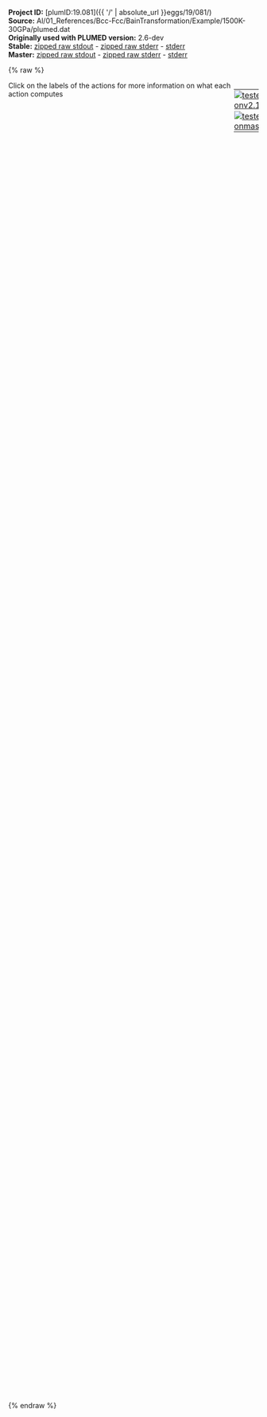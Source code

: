 **Project ID:** [plumID:19.081]({{ '/' | absolute_url }}eggs/19/081/)  
**Source:** Al/01_References/Bcc-Fcc/BainTransformation/Example/1500K-30GPa/plumed.dat  
**Originally used with PLUMED version:** 2.6-dev  
**Stable:** [zipped raw stdout](plumed.dat.plumed.stdout.txt.zip) - [zipped raw stderr](plumed.dat.plumed.stderr.txt.zip) - [stderr](plumed.dat.plumed.stderr)  
**Master:** [zipped raw stdout](plumed.dat.plumed_master.stdout.txt.zip) - [zipped raw stderr](plumed.dat.plumed_master.stderr.txt.zip) - [stderr](plumed.dat.plumed_master.stderr)  

{% raw %}
<div style="width: 100%; float:left">
<div style="width: 90%; float:left" id="value_details_data/Al/01_References/Bcc-Fcc/BainTransformation/Example/1500K-30GPa/plumed.dat"> Click on the labels of the actions for more information on what each action computes </div>
<div style="width: 10%; float:left"><table><tr><td style="padding:1px"><a href="plumed.dat.plumed.stderr"><img src="https://img.shields.io/badge/v2.10-passing-green.svg" alt="tested onv2.10" /></a></td></tr><tr><td style="padding:1px"><a href="plumed.dat.plumed_master.stderr"><img src="https://img.shields.io/badge/master-passing-green.svg" alt="tested onmaster" /></a></td></tr></table></div></div>
<pre style="width=97%;">
<span class="plumedtooltip" style="color:blue"># vim:ft=plumed<span class="right">Enables syntax highlighting for PLUMED files in vim. See <a href="https://www.plumed.org/doc-master/user-doc/html/_vim_syntax.html">here for more details. </a><i></i></span></span>
<br/><span class="plumedtooltip" style="color:green">RESTART<span class="right">Activate restart. <a href="https://www.plumed.org/doc-master/user-doc/html/_r_e_s_t_a_r_t.html" style="color:green">More details</a><i></i></span></span>
<br/><span style="display:none;" id="data/Al/01_References/Bcc-Fcc/BainTransformation/Example/1500K-30GPa/plumed.dat">The RESTART action with label <b></b> calculates something</span><b name="data/Al/01_References/Bcc-Fcc/BainTransformation/Example/1500K-30GPa/plumed.datenergy" onclick='showPath("data/Al/01_References/Bcc-Fcc/BainTransformation/Example/1500K-30GPa/plumed.dat","data/Al/01_References/Bcc-Fcc/BainTransformation/Example/1500K-30GPa/plumed.datenergy","data/Al/01_References/Bcc-Fcc/BainTransformation/Example/1500K-30GPa/plumed.datenergy","black")'>energy</b><span style="display:none;" id="data/Al/01_References/Bcc-Fcc/BainTransformation/Example/1500K-30GPa/plumed.datenergy">The ENERGY action with label <b>energy</b> calculates the following quantities:<table  align="center" frame="void" width="95%" cellpadding="5%"><tr><td width="5%"><b> Quantity </b>  </td><td width="5%"><b> Type </b>  </td><td><b> Description </b> </td></tr><tr><td width="5%">energy</td><td width="5%"><font color="black">scalar</font></td><td>the internal energy</td></tr></table></span>: <span class="plumedtooltip" style="color:green">ENERGY<span class="right">Calculate the total potential energy of the simulation box. <a href="https://www.plumed.org/doc-master/user-doc/html/_e_n_e_r_g_y.html" style="color:green">More details</a><i></i></span></span>
<br/><b name="data/Al/01_References/Bcc-Fcc/BainTransformation/Example/1500K-30GPa/plumed.datvol" onclick='showPath("data/Al/01_References/Bcc-Fcc/BainTransformation/Example/1500K-30GPa/plumed.dat","data/Al/01_References/Bcc-Fcc/BainTransformation/Example/1500K-30GPa/plumed.datvol","data/Al/01_References/Bcc-Fcc/BainTransformation/Example/1500K-30GPa/plumed.datvol","black")'>vol</b><span style="display:none;" id="data/Al/01_References/Bcc-Fcc/BainTransformation/Example/1500K-30GPa/plumed.datvol">The VOLUME action with label <b>vol</b> calculates the following quantities:<table  align="center" frame="void" width="95%" cellpadding="5%"><tr><td width="5%"><b> Quantity </b>  </td><td width="5%"><b> Type </b>  </td><td><b> Description </b> </td></tr><tr><td width="5%">vol</td><td width="5%"><font color="black">scalar</font></td><td>the volume of simulation box</td></tr></table></span>: <span class="plumedtooltip" style="color:green">VOLUME<span class="right">Calculate the volume of the simulation box. <a href="https://www.plumed.org/doc-master/user-doc/html/_v_o_l_u_m_e.html" style="color:green">More details</a><i></i></span></span>
<br/><b name="data/Al/01_References/Bcc-Fcc/BainTransformation/Example/1500K-30GPa/plumed.datcell" onclick='showPath("data/Al/01_References/Bcc-Fcc/BainTransformation/Example/1500K-30GPa/plumed.dat","data/Al/01_References/Bcc-Fcc/BainTransformation/Example/1500K-30GPa/plumed.datcell","data/Al/01_References/Bcc-Fcc/BainTransformation/Example/1500K-30GPa/plumed.datcell","black")'>cell</b><span style="display:none;" id="data/Al/01_References/Bcc-Fcc/BainTransformation/Example/1500K-30GPa/plumed.datcell">The CELL action with label <b>cell</b> calculates the following quantities:<table  align="center" frame="void" width="95%" cellpadding="5%"><tr><td width="5%"><b> Quantity </b>  </td><td width="5%"><b> Type </b>  </td><td><b> Description </b> </td></tr><tr><td width="5%">cell.ax</td><td width="5%"><font color="black">scalar</font></td><td>the ax component of the cell matrix</td></tr><tr><td width="5%">cell.ay</td><td width="5%"><font color="black">scalar</font></td><td>the ay component of the cell matrix</td></tr><tr><td width="5%">cell.az</td><td width="5%"><font color="black">scalar</font></td><td>the az component of the cell matrix</td></tr><tr><td width="5%">cell.bx</td><td width="5%"><font color="black">scalar</font></td><td>the bx component of the cell matrix</td></tr><tr><td width="5%">cell.by</td><td width="5%"><font color="black">scalar</font></td><td>the by component of the cell matrix</td></tr><tr><td width="5%">cell.bz</td><td width="5%"><font color="black">scalar</font></td><td>the bz component of the cell matrix</td></tr><tr><td width="5%">cell.cx</td><td width="5%"><font color="black">scalar</font></td><td>the cx component of the cell matrix</td></tr><tr><td width="5%">cell.cy</td><td width="5%"><font color="black">scalar</font></td><td>the cy component of the cell matrix</td></tr><tr><td width="5%">cell.cz</td><td width="5%"><font color="black">scalar</font></td><td>the cz component of the cell matrix</td></tr></table></span>: <span class="plumedtooltip" style="color:green">CELL<span class="right">Calculate the components of the simulation cell <a href="https://www.plumed.org/doc-master/user-doc/html/_c_e_l_l.html" style="color:green">More details</a><i></i></span></span>
<br/><b name="data/Al/01_References/Bcc-Fcc/BainTransformation/Example/1500K-30GPa/plumed.datlambda1" onclick='showPath("data/Al/01_References/Bcc-Fcc/BainTransformation/Example/1500K-30GPa/plumed.dat","data/Al/01_References/Bcc-Fcc/BainTransformation/Example/1500K-30GPa/plumed.datlambda1","data/Al/01_References/Bcc-Fcc/BainTransformation/Example/1500K-30GPa/plumed.datlambda1","black")'>lambda1</b><span style="display:none;" id="data/Al/01_References/Bcc-Fcc/BainTransformation/Example/1500K-30GPa/plumed.datlambda1">The MATHEVAL action with label <b>lambda1</b> calculates the following quantities:<table  align="center" frame="void" width="95%" cellpadding="5%"><tr><td width="5%"><b> Quantity </b>  </td><td width="5%"><b> Type </b>  </td><td><b> Description </b> </td></tr><tr><td width="5%">lambda1</td><td width="5%"><font color="black">scalar</font></td><td>an arbitrary function</td></tr></table></span>: <span class="plumedtooltip" style="color:green">MATHEVAL<span class="right">An alias to the CUSTOM function that can also be used to calaculate combinations of variables using a custom expression. <a href="https://www.plumed.org/doc-master/user-doc/html/_m_a_t_h_e_v_a_l.html" style="color:green">More details</a><i></i></span></span> <span class="plumedtooltip">ARG<span class="right">the values input to this function<i></i></span></span>=<b name="data/Al/01_References/Bcc-Fcc/BainTransformation/Example/1500K-30GPa/plumed.datcell">cell.cz</b> <span class="plumedtooltip">FUNC<span class="right">the function you wish to evaluate<i></i></span></span>=(x/4-0.378810046139)/(0.296244982844-0.378810046139) <span class="plumedtooltip">PERIODIC<span class="right">if the output of your function is periodic then you should specify the periodicity of the function<i></i></span></span>=NO
<b name="data/Al/01_References/Bcc-Fcc/BainTransformation/Example/1500K-30GPa/plumed.datlambda2" onclick='showPath("data/Al/01_References/Bcc-Fcc/BainTransformation/Example/1500K-30GPa/plumed.dat","data/Al/01_References/Bcc-Fcc/BainTransformation/Example/1500K-30GPa/plumed.datlambda2","data/Al/01_References/Bcc-Fcc/BainTransformation/Example/1500K-30GPa/plumed.datlambda2","black")'>lambda2</b><span style="display:none;" id="data/Al/01_References/Bcc-Fcc/BainTransformation/Example/1500K-30GPa/plumed.datlambda2">The MATHEVAL action with label <b>lambda2</b> calculates the following quantities:<table  align="center" frame="void" width="95%" cellpadding="5%"><tr><td width="5%"><b> Quantity </b>  </td><td width="5%"><b> Type </b>  </td><td><b> Description </b> </td></tr><tr><td width="5%">lambda2</td><td width="5%"><font color="black">scalar</font></td><td>an arbitrary function</td></tr></table></span>: <span class="plumedtooltip" style="color:green">MATHEVAL<span class="right">An alias to the CUSTOM function that can also be used to calaculate combinations of variables using a custom expression. <a href="https://www.plumed.org/doc-master/user-doc/html/_m_a_t_h_e_v_a_l.html" style="color:green">More details</a><i></i></span></span> <span class="plumedtooltip">ARG<span class="right">the values input to this function<i></i></span></span>=<b name="data/Al/01_References/Bcc-Fcc/BainTransformation/Example/1500K-30GPa/plumed.datcell">cell.ax</b> <span class="plumedtooltip">FUNC<span class="right">the function you wish to evaluate<i></i></span></span>=(x/4-0.378810046139)/(sqrt(2)*0.296244982844-0.378810046139) <span class="plumedtooltip">PERIODIC<span class="right">if the output of your function is periodic then you should specify the periodicity of the function<i></i></span></span>=NO

<b name="data/Al/01_References/Bcc-Fcc/BainTransformation/Example/1500K-30GPa/plumed.datdiff" onclick='showPath("data/Al/01_References/Bcc-Fcc/BainTransformation/Example/1500K-30GPa/plumed.dat","data/Al/01_References/Bcc-Fcc/BainTransformation/Example/1500K-30GPa/plumed.datdiff","data/Al/01_References/Bcc-Fcc/BainTransformation/Example/1500K-30GPa/plumed.datdiff","black")'>diff</b><span style="display:none;" id="data/Al/01_References/Bcc-Fcc/BainTransformation/Example/1500K-30GPa/plumed.datdiff">The MATHEVAL action with label <b>diff</b> calculates the following quantities:<table  align="center" frame="void" width="95%" cellpadding="5%"><tr><td width="5%"><b> Quantity </b>  </td><td width="5%"><b> Type </b>  </td><td><b> Description </b> </td></tr><tr><td width="5%">diff</td><td width="5%"><font color="black">scalar</font></td><td>an arbitrary function</td></tr></table></span>: <span class="plumedtooltip" style="color:green">MATHEVAL<span class="right">An alias to the CUSTOM function that can also be used to calaculate combinations of variables using a custom expression. <a href="https://www.plumed.org/doc-master/user-doc/html/_m_a_t_h_e_v_a_l.html" style="color:green">More details</a><i></i></span></span> <span class="plumedtooltip">ARG<span class="right">the values input to this function<i></i></span></span>=<b name="data/Al/01_References/Bcc-Fcc/BainTransformation/Example/1500K-30GPa/plumed.datlambda1">lambda1</b>,<b name="data/Al/01_References/Bcc-Fcc/BainTransformation/Example/1500K-30GPa/plumed.datlambda2">lambda2</b> <span class="plumedtooltip">FUNC<span class="right">the function you wish to evaluate<i></i></span></span>=(x-y)*(x-y) <span class="plumedtooltip">PERIODIC<span class="right">if the output of your function is periodic then you should specify the periodicity of the function<i></i></span></span>=NO

<span style="color:blue" class="comment"># Construct a bias potential using VES</span>
<span style="color:blue" class="comment">#</span>
<span style="color:blue" class="comment"># Basis functions</span>
<br/><b name="data/Al/01_References/Bcc-Fcc/BainTransformation/Example/1500K-30GPa/plumed.datbf1" onclick='showPath("data/Al/01_References/Bcc-Fcc/BainTransformation/Example/1500K-30GPa/plumed.dat","data/Al/01_References/Bcc-Fcc/BainTransformation/Example/1500K-30GPa/plumed.datbf1","data/Al/01_References/Bcc-Fcc/BainTransformation/Example/1500K-30GPa/plumed.datbf1","brown")'>bf1</b>: <span class="plumedtooltip" style="color:green">BF_LEGENDRE<span class="right">Legendre polynomials basis functions. <a href="https://www.plumed.org/doc-master/user-doc/html/_b_f__l_e_g_e_n_d_r_e.html" style="color:green">More details</a><i></i></span></span> <span class="plumedtooltip">ORDER<span class="right">The order of the basis function expansion<i></i></span></span>=20 <span class="plumedtooltip">MINIMUM<span class="right">The minimum of the interval on which the basis functions are defined<i></i></span></span>=-0.5 <span class="plumedtooltip">MAXIMUM<span class="right">The maximum of the interval on which the basis functions are defined<i></i></span></span>=1.5

<span style="color:blue" class="comment"># Target distribution</span>
<span style="display:none;" id="data/Al/01_References/Bcc-Fcc/BainTransformation/Example/1500K-30GPa/plumed.datbf1">The BF_LEGENDRE action with label <b>bf1</b> calculates something</span><b name="data/Al/01_References/Bcc-Fcc/BainTransformation/Example/1500K-30GPa/plumed.dattd_welltemp" onclick='showPath("data/Al/01_References/Bcc-Fcc/BainTransformation/Example/1500K-30GPa/plumed.dat","data/Al/01_References/Bcc-Fcc/BainTransformation/Example/1500K-30GPa/plumed.dattd_welltemp","data/Al/01_References/Bcc-Fcc/BainTransformation/Example/1500K-30GPa/plumed.dattd_welltemp","brown")'>td_welltemp</b>: <span class="plumedtooltip" style="color:green">TD_WELLTEMPERED<span class="right">Well-tempered target distribution (dynamic). <a href="https://www.plumed.org/doc-master/user-doc/html/_t_d__w_e_l_l_t_e_m_p_e_r_e_d.html" style="color:green">More details</a><i></i></span></span> <span class="plumedtooltip">BIASFACTOR<span class="right">The bias factor used for the well-tempered distribution<i></i></span></span>=15

<span style="color:blue" class="comment"># Expansion</span>
<br/><span style="display:none;" id="data/Al/01_References/Bcc-Fcc/BainTransformation/Example/1500K-30GPa/plumed.dattd_welltemp">The TD_WELLTEMPERED action with label <b>td_welltemp</b> calculates something</span><span class="plumedtooltip" style="color:green">VES_LINEAR_EXPANSION<span class="right">Linear basis set expansion bias. <a href="https://www.plumed.org/doc-master/user-doc/html/_v_e_s__l_i_n_e_a_r__e_x_p_a_n_s_i_o_n.html" style="color:green">More details</a><i></i></span></span> ...
 <span class="plumedtooltip">ARG<span class="right">the labels of the scalars on which the bias will act<i></i></span></span>=<b name="data/Al/01_References/Bcc-Fcc/BainTransformation/Example/1500K-30GPa/plumed.datlambda1">lambda1</b>
 <span class="plumedtooltip">BASIS_FUNCTIONS<span class="right">the label of the one dimensional basis functions that should be used<i></i></span></span>=<b name="data/Al/01_References/Bcc-Fcc/BainTransformation/Example/1500K-30GPa/plumed.datbf1">bf1</b>
 <span class="plumedtooltip">TEMP<span class="right">the system temperature - this is needed if the MD code does not pass the temperature to PLUMED<i></i></span></span>=1500.0
 <span class="plumedtooltip">GRID_BINS<span class="right">the number of bins used for the grid<i></i></span></span>=300
 <span class="plumedtooltip">TARGET_DISTRIBUTION<span class="right">the label of the target distribution to be used<i></i></span></span>=<b name="data/Al/01_References/Bcc-Fcc/BainTransformation/Example/1500K-30GPa/plumed.dattd_welltemp">td_welltemp</b>
 <span class="plumedtooltip">LABEL<span class="right">a label for the action so that its output can be referenced in the input to other actions<i></i></span></span>=<b name="data/Al/01_References/Bcc-Fcc/BainTransformation/Example/1500K-30GPa/plumed.datb1" onclick='showPath("data/Al/01_References/Bcc-Fcc/BainTransformation/Example/1500K-30GPa/plumed.dat","data/Al/01_References/Bcc-Fcc/BainTransformation/Example/1500K-30GPa/plumed.datb1","data/Al/01_References/Bcc-Fcc/BainTransformation/Example/1500K-30GPa/plumed.datb1","black")'>b1</b><span style="display:none;" id="data/Al/01_References/Bcc-Fcc/BainTransformation/Example/1500K-30GPa/plumed.datb1">The VES_LINEAR_EXPANSION action with label <b>b1</b> calculates the following quantities:<table  align="center" frame="void" width="95%" cellpadding="5%"><tr><td width="5%"><b> Quantity </b>  </td><td width="5%"><b> Type </b>  </td><td><b> Description </b> </td></tr><tr><td width="5%">b1.bias</td><td width="5%"><font color="black">scalar</font></td><td>the instantaneous value of the bias potential</td></tr><tr><td width="5%">b1.force2</td><td width="5%"><font color="black">scalar</font></td><td>the instantaneous value of the squared force due to this bias potential.</td></tr></table></span>
... VES_LINEAR_EXPANSION
<br/><span style="color:blue" class="comment"># Optimization algorithm</span>
<br/><span id="data/Al/01_References/Bcc-Fcc/BainTransformation/Example/1500K-30GPa/plumed.datdefo1_short"><span class="plumedtooltip" style="color:green">OPT_DUMMY<span class="right">Dummy optimizer for debugging. This action has <a class="toggler" href='javascript:;' onclick='toggleDisplay("data/Al/01_References/Bcc-Fcc/BainTransformation/Example/1500K-30GPa/plumed.datdefo1");'>hidden defaults</a>. <a href="https://www.plumed.org/doc-master/user-doc/html/_o_p_t__d_u_m_m_y.html">More details</a><i></i></span></span> ...
  <span class="plumedtooltip">BIAS<span class="right">the label of the VES bias to be optimized<i></i></span></span>=<b name="data/Al/01_References/Bcc-Fcc/BainTransformation/Example/1500K-30GPa/plumed.datb1">b1</b>
  <span class="plumedtooltip">STRIDE<span class="right">the frequency of updating the coefficients given in the number of MD steps<i></i></span></span>=500
  <span class="plumedtooltip">LABEL<span class="right">a label for the action so that its output can be referenced in the input to other actions<i></i></span></span>=<b name="data/Al/01_References/Bcc-Fcc/BainTransformation/Example/1500K-30GPa/plumed.dato1" onclick='showPath("data/Al/01_References/Bcc-Fcc/BainTransformation/Example/1500K-30GPa/plumed.dat","data/Al/01_References/Bcc-Fcc/BainTransformation/Example/1500K-30GPa/plumed.dato1","data/Al/01_References/Bcc-Fcc/BainTransformation/Example/1500K-30GPa/plumed.dato1","brown")'>o1</b>
  <span class="plumedtooltip">COEFFS_OUTPUT<span class="right"> how often the coefficients should be written to file<i></i></span></span>=10
... OPT_DUMMY
</span><span id="data/Al/01_References/Bcc-Fcc/BainTransformation/Example/1500K-30GPa/plumed.datdefo1_long" style="display:none;"><span style="display:none;" id="data/Al/01_References/Bcc-Fcc/BainTransformation/Example/1500K-30GPa/plumed.dato1">The OPT_DUMMY action with label <b>o1</b> calculates the following quantities:<table  align="center" frame="void" width="95%" cellpadding="5%"><tr><td width="5%"><b> Quantity </b>  </td><td><b> Description </b> </td></tr><tr><td width="5%">o1.value</td><td>a scalar</td></tr></table></span><span class="plumedtooltip" style="color:green">OPT_DUMMY<span class="right">Dummy optimizer for debugging. This action uses the <a class="toggler" href='javascript:;' onclick='toggleDisplay("data/Al/01_References/Bcc-Fcc/BainTransformation/Example/1500K-30GPa/plumed.datdefo1");'>defaults shown here</a>. <a href="https://www.plumed.org/doc-master/user-doc/html/_o_p_t__d_u_m_m_y.html">More details</a><i></i></span></span> ...
  <span class="plumedtooltip">BIAS<span class="right">the label of the VES bias to be optimized<i></i></span></span>=<b name="data/Al/01_References/Bcc-Fcc/BainTransformation/Example/1500K-30GPa/plumed.datb1">b1</b>
  <span class="plumedtooltip">STRIDE<span class="right">the frequency of updating the coefficients given in the number of MD steps<i></i></span></span>=500
  <span class="plumedtooltip">LABEL<span class="right">a label for the action so that its output can be referenced in the input to other actions<i></i></span></span>=<b name="data/Al/01_References/Bcc-Fcc/BainTransformation/Example/1500K-30GPa/plumed.dato1" onclick='showPath("data/Al/01_References/Bcc-Fcc/BainTransformation/Example/1500K-30GPa/plumed.dat","data/Al/01_References/Bcc-Fcc/BainTransformation/Example/1500K-30GPa/plumed.dato1","data/Al/01_References/Bcc-Fcc/BainTransformation/Example/1500K-30GPa/plumed.dato1","brown")'>o1</b>
  <span class="plumedtooltip">COEFFS_OUTPUT<span class="right"> how often the coefficients should be written to file<i></i></span></span>=10
 <span class="plumedtooltip">COEFFS_FILE<span class="right"> the name of output file for the coefficients<i></i></span></span>=coeffs.data
... OPT_DUMMY
</span><br/><b name="data/Al/01_References/Bcc-Fcc/BainTransformation/Example/1500K-30GPa/plumed.datwall1" onclick='showPath("data/Al/01_References/Bcc-Fcc/BainTransformation/Example/1500K-30GPa/plumed.dat","data/Al/01_References/Bcc-Fcc/BainTransformation/Example/1500K-30GPa/plumed.datwall1","data/Al/01_References/Bcc-Fcc/BainTransformation/Example/1500K-30GPa/plumed.datwall1","black")'>wall1</b><span style="display:none;" id="data/Al/01_References/Bcc-Fcc/BainTransformation/Example/1500K-30GPa/plumed.datwall1">The UPPER_WALLS action with label <b>wall1</b> calculates the following quantities:<table  align="center" frame="void" width="95%" cellpadding="5%"><tr><td width="5%"><b> Quantity </b>  </td><td width="5%"><b> Type </b>  </td><td><b> Description </b> </td></tr><tr><td width="5%">wall1.bias</td><td width="5%"><font color="black">scalar</font></td><td>the instantaneous value of the bias potential</td></tr><tr><td width="5%">wall1.force2</td><td width="5%"><font color="black">scalar</font></td><td>the instantaneous value of the squared force due to this bias potential</td></tr></table></span>: <span class="plumedtooltip" style="color:green">UPPER_WALLS<span class="right">Defines a wall for the value of one or more collective variables, <a href="https://www.plumed.org/doc-master/user-doc/html/_u_p_p_e_r__w_a_l_l_s.html" style="color:green">More details</a><i></i></span></span> <span class="plumedtooltip">ARG<span class="right">the arguments on which the bias is acting<i></i></span></span>=<b name="data/Al/01_References/Bcc-Fcc/BainTransformation/Example/1500K-30GPa/plumed.datlambda1">lambda1</b> <span class="plumedtooltip">AT<span class="right">the positions of the wall<i></i></span></span>=1. <span class="plumedtooltip">EXP<span class="right"> the powers for the walls<i></i></span></span>=2 <span class="plumedtooltip">KAPPA<span class="right">the force constant for the wall<i></i></span></span>=10000. 
<b name="data/Al/01_References/Bcc-Fcc/BainTransformation/Example/1500K-30GPa/plumed.datwall2" onclick='showPath("data/Al/01_References/Bcc-Fcc/BainTransformation/Example/1500K-30GPa/plumed.dat","data/Al/01_References/Bcc-Fcc/BainTransformation/Example/1500K-30GPa/plumed.datwall2","data/Al/01_References/Bcc-Fcc/BainTransformation/Example/1500K-30GPa/plumed.datwall2","black")'>wall2</b><span style="display:none;" id="data/Al/01_References/Bcc-Fcc/BainTransformation/Example/1500K-30GPa/plumed.datwall2">The LOWER_WALLS action with label <b>wall2</b> calculates the following quantities:<table  align="center" frame="void" width="95%" cellpadding="5%"><tr><td width="5%"><b> Quantity </b>  </td><td width="5%"><b> Type </b>  </td><td><b> Description </b> </td></tr><tr><td width="5%">wall2.bias</td><td width="5%"><font color="black">scalar</font></td><td>the instantaneous value of the bias potential</td></tr><tr><td width="5%">wall2.force2</td><td width="5%"><font color="black">scalar</font></td><td>the instantaneous value of the squared force due to this bias potential</td></tr></table></span>: <span class="plumedtooltip" style="color:green">LOWER_WALLS<span class="right">Defines a wall for the value of one or more collective variables, <a href="https://www.plumed.org/doc-master/user-doc/html/_l_o_w_e_r__w_a_l_l_s.html" style="color:green">More details</a><i></i></span></span> <span class="plumedtooltip">ARG<span class="right">the arguments on which the bias is acting<i></i></span></span>=<b name="data/Al/01_References/Bcc-Fcc/BainTransformation/Example/1500K-30GPa/plumed.datlambda1">lambda1</b> <span class="plumedtooltip">AT<span class="right">the positions of the wall<i></i></span></span>=0. <span class="plumedtooltip">EXP<span class="right"> the powers for the walls<i></i></span></span>=2 <span class="plumedtooltip">KAPPA<span class="right">the force constant for the wall<i></i></span></span>=10000. 
<b name="data/Al/01_References/Bcc-Fcc/BainTransformation/Example/1500K-30GPa/plumed.datwall3" onclick='showPath("data/Al/01_References/Bcc-Fcc/BainTransformation/Example/1500K-30GPa/plumed.dat","data/Al/01_References/Bcc-Fcc/BainTransformation/Example/1500K-30GPa/plumed.datwall3","data/Al/01_References/Bcc-Fcc/BainTransformation/Example/1500K-30GPa/plumed.datwall3","black")'>wall3</b><span style="display:none;" id="data/Al/01_References/Bcc-Fcc/BainTransformation/Example/1500K-30GPa/plumed.datwall3">The UPPER_WALLS action with label <b>wall3</b> calculates the following quantities:<table  align="center" frame="void" width="95%" cellpadding="5%"><tr><td width="5%"><b> Quantity </b>  </td><td width="5%"><b> Type </b>  </td><td><b> Description </b> </td></tr><tr><td width="5%">wall3.bias</td><td width="5%"><font color="black">scalar</font></td><td>the instantaneous value of the bias potential</td></tr><tr><td width="5%">wall3.force2</td><td width="5%"><font color="black">scalar</font></td><td>the instantaneous value of the squared force due to this bias potential</td></tr></table></span>: <span class="plumedtooltip" style="color:green">UPPER_WALLS<span class="right">Defines a wall for the value of one or more collective variables, <a href="https://www.plumed.org/doc-master/user-doc/html/_u_p_p_e_r__w_a_l_l_s.html" style="color:green">More details</a><i></i></span></span> <span class="plumedtooltip">ARG<span class="right">the arguments on which the bias is acting<i></i></span></span>=<b name="data/Al/01_References/Bcc-Fcc/BainTransformation/Example/1500K-30GPa/plumed.datdiff">diff</b> <span class="plumedtooltip">AT<span class="right">the positions of the wall<i></i></span></span>=0. <span class="plumedtooltip">EXP<span class="right"> the powers for the walls<i></i></span></span>=2 <span class="plumedtooltip">KAPPA<span class="right">the force constant for the wall<i></i></span></span>=10000. 

<span class="plumedtooltip" style="color:green">PRINT<span class="right">Print quantities to a file. <a href="https://www.plumed.org/doc-master/user-doc/html/_p_r_i_n_t.html" style="color:green">More details</a><i></i></span></span> <span class="plumedtooltip">ARG<span class="right">the labels of the values that you would like to print to the file<i></i></span></span>=* <span class="plumedtooltip">FILE<span class="right">the name of the file on which to output these quantities<i></i></span></span>=COLVAR <span class="plumedtooltip">STRIDE<span class="right"> the frequency with which the quantities of interest should be output<i></i></span></span>=500
</pre>
{% endraw %}
